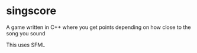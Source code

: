 # singscore
A game written in C++ where you get points depending on how close to the song you sound

This uses SFML
